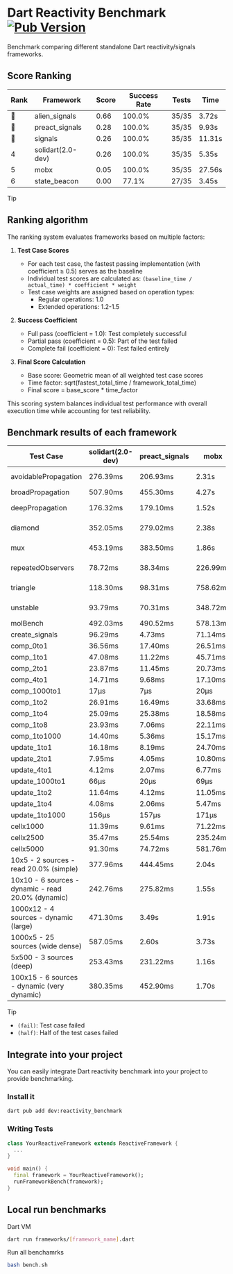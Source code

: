 # Dart Reactivity Benchmark [![Pub Version](https://img.shields.io/pub/v/reactivity_benchmark)](https://pub.dev/packages/reactivity_benchmark)

Benchmark comparing different standalone Dart reactivity/signals frameworks.

## Score Ranking

<!-- ranking start -->
| Rank | Framework | Score | Success Rate | Tests | Time |
|------|-----------|-------|--------------|-------|------|
| 🥇 | alien_signals | 0.66 | 100.0% | 35/35 | 3.72s |
| 🥈 | preact_signals | 0.28 | 100.0% | 35/35 | 9.93s |
| 🥉 | signals | 0.26 | 100.0% | 35/35 | 11.31s |
| 4 | solidart(2.0-dev) | 0.26 | 100.0% | 35/35 | 5.35s |
| 5 | mobx | 0.05 | 100.0% | 35/35 | 27.56s |
| 6 | state_beacon | 0.00 | 77.1% | 27/35 | 3.45s |

<!-- ranking end -->

> [!TIP]
> ## Ranking algorithm
>
> The ranking system evaluates frameworks based on multiple factors:
>
> 1. **Test Case Scores**
>    - For each test case, the fastest passing implementation (with coefficient ≥ 0.5) serves as the baseline
>    - Individual test scores are calculated as: `(baseline_time / actual_time) * coefficient * weight`
>    - Test case weights are assigned based on operation types:
>      - Regular operations: 1.0
>      - Extended operations: 1.2-1.5
>
> 2. **Success Coefficient**
>    - Full pass (coefficient = 1.0): Test completely successful
>    - Partial pass (coefficient = 0.5): Part of the test failed
>    - Complete fail (coefficient = 0): Test failed entirely
>
> 3. **Final Score Calculation**
>    - Base score: Geometric mean of all weighted test case scores
>    - Time factor: sqrt(fastest_total_time / framework_total_time)
>    - Final score = base_score * time_factor
>
> This scoring system balances individual test performance with overall execution time while accounting for test reliability.

## Benchmark results of each framework

<!-- test-case start -->
| Test Case | solidart(2.0-dev) | preact_signals | mobx | alien_signals | signals | state_beacon |
|---|---|---|---|---|---|---|
| avoidablePropagation | 276.39ms | 206.93ms | 2.31s | 186.21ms | 210.15ms | 158.21ms (fail) |
| broadPropagation | 507.90ms | 455.30ms | 4.27s | 359.80ms | 454.19ms | 6.55ms (fail) |
| deepPropagation | 176.32ms | 179.10ms | 1.52s | 128.02ms | 180.67ms | 144.13ms (fail) |
| diamond | 352.05ms | 279.02ms | 2.38s | 238.42ms | 292.50ms | 181.31ms (fail) |
| mux | 453.19ms | 383.50ms | 1.86s | 380.39ms | 410.04ms | 189.88ms (fail) |
| repeatedObservers | 78.72ms | 38.34ms | 226.99ms | 44.98ms | 46.30ms | 52.71ms (fail) |
| triangle | 118.30ms | 98.31ms | 758.62ms | 85.74ms | 103.25ms | 83.73ms (fail) |
| unstable | 93.79ms | 70.31ms | 348.72ms | 61.67ms | 73.33ms | 336.82ms (fail) |
| molBench | 492.03ms | 490.52ms | 578.13ms | 490.59ms | 486.52ms | 1.33ms |
| create_signals | 96.29ms | 4.73ms | 71.14ms | 26.61ms | 25.66ms | 74.46ms |
| comp_0to1 | 36.56ms | 17.40ms | 26.51ms | 7.83ms | 12.04ms | 62.60ms |
| comp_1to1 | 47.08ms | 11.22ms | 45.71ms | 4.21ms | 20.12ms | 64.37ms |
| comp_2to1 | 23.87ms | 11.45ms | 20.73ms | 2.22ms | 11.05ms | 41.54ms |
| comp_4to1 | 14.71ms | 9.68ms | 17.10ms | 10.68ms | 2.22ms | 19.53ms |
| comp_1000to1 | 17μs | 7μs | 20μs | 5μs | 5μs | 48μs |
| comp_1to2 | 26.91ms | 16.49ms | 33.68ms | 19.20ms | 14.23ms | 50.86ms |
| comp_1to4 | 25.09ms | 25.38ms | 18.58ms | 4.95ms | 10.77ms | 50.15ms |
| comp_1to8 | 23.93ms | 7.06ms | 22.11ms | 4.92ms | 7.02ms | 49.77ms |
| comp_1to1000 | 14.40ms | 5.36ms | 15.17ms | 3.27ms | 4.52ms | 44.28ms |
| update_1to1 | 16.18ms | 8.19ms | 24.70ms | 11.24ms | 9.21ms | 5.73ms |
| update_2to1 | 7.95ms | 4.05ms | 10.80ms | 4.96ms | 5.29ms | 2.89ms |
| update_4to1 | 4.12ms | 2.07ms | 6.77ms | 2.78ms | 2.33ms | 1.48ms |
| update_1000to1 | 66μs | 20μs | 69μs | 10μs | 23μs | 15μs |
| update_1to2 | 11.64ms | 4.12ms | 11.05ms | 5.61ms | 4.91ms | 2.95ms |
| update_1to4 | 4.08ms | 2.06ms | 5.47ms | 2.44ms | 2.32ms | 1.48ms |
| update_1to1000 | 156μs | 157μs | 171μs | 46μs | 43μs | 440μs |
| cellx1000 | 11.39ms | 9.61ms | 71.22ms | 8.36ms | 9.52ms | 5.02ms |
| cellx2500 | 35.47ms | 25.54ms | 235.24ms | 19.59ms | 30.61ms | 21.06ms |
| cellx5000 | 91.30ms | 74.72ms | 581.76ms | 42.83ms | 62.18ms | 61.17ms |
| 10x5 - 2 sources - read 20.0% (simple) | 377.96ms | 444.45ms | 2.04s | 235.41ms | 512.32ms | 241.49ms |
| 10x10 - 6 sources - dynamic - read 20.0% (dynamic) | 242.76ms | 275.82ms | 1.55s | 176.60ms | 279.55ms | 199.29ms |
| 1000x12 - 4 sources - dynamic (large) | 471.30ms | 3.49s | 1.91s | 284.51ms | 3.75s | 340.45ms |
| 1000x5 - 25 sources (wide dense) | 587.05ms | 2.60s | 3.73s | 407.14ms | 3.57s | 492.55ms |
| 5x500 - 3 sources (deep) | 253.43ms | 231.22ms | 1.16s | 191.45ms | 227.87ms | 207.21ms |
| 100x15 - 6 sources - dynamic (very dynamic) | 380.35ms | 452.90ms | 1.70s | 268.20ms | 479.26ms | 258.64ms |

<!-- test-case end -->

> [!TIP]
> - `(fail)`: Test case failed
> - `(half)`: Half of the test cases failed

## Integrate into your project

You can easily integrate Dart reactivity benchmark into your project to provide benchmarking.

### Install it

```bash
dart pub add dev:reactivity_benchmark
```

### Writing Tests

```dart
class YourReactiveFramework extends ReactiveFramework {
  ...
}

void main() {
  final framework = YourReactiveFramework();
  runFrameworkBench(framework);
}
```

## Local run benchmarks

Dart VM
```bash
dart run frameworks/[framework_name].dart
```

Run all benchamrks
```bash
bash bench.sh
```
